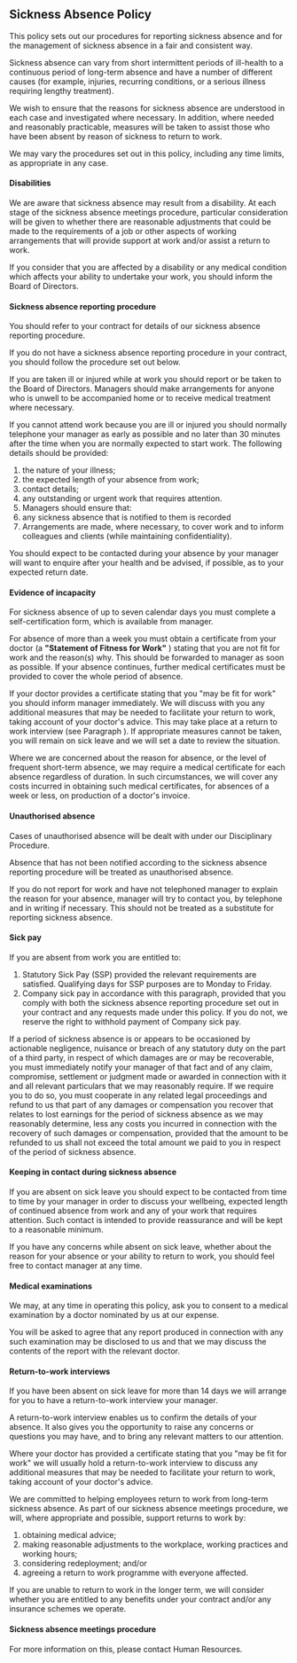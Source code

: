 ## Sickness Absence Policy

This policy sets out our procedures for reporting sickness absence and for the management of sickness absence in a fair and consistent way.

Sickness absence can vary from short intermittent periods of ill-health to a continuous period of long-term absence and have a number of different causes (for example, injuries, recurring conditions, or a serious illness requiring lengthy treatment).

We wish to ensure that the reasons for sickness absence are understood in each case and investigated where necessary.  In addition, where needed and reasonably practicable, measures will be taken to assist those who have been absent by reason of sickness to return to work.

We may vary the procedures set out in this policy, including any time limits, as appropriate in any case.

#### Disabilities

We are aware that sickness absence may result from a disability.  At each stage of the sickness absence meetings procedure, particular consideration will be given to whether there are reasonable adjustments that could be made to the requirements of a job or other aspects of working arrangements that will provide support at work and/or assist a return to work.

If you consider that you are affected by a disability or any medical condition which affects your ability to undertake your work, you should inform the Board of Directors.

#### Sickness absence reporting procedure

You should refer to your contract for details of our sickness absence reporting procedure.

If you do not have a sickness absence reporting procedure in your contract, you should follow the procedure set out below.

If you are taken ill or injured while at work you should report or be taken to the Board of Directors. Managers should make arrangements for anyone who is unwell to be accompanied home or to receive medical treatment where necessary.

If you cannot attend work because you are ill or injured you should normally telephone your manager as early as possible and no later than 30 minutes after the time when you are normally expected to start work. The following details should be provided:

1. the nature of your illness;
2. the expected length of your absence from work;
3. contact details;
4. any outstanding or urgent work that requires attention.
5. Managers should ensure that:
6. any sickness absence that is notified to them is recorded
7. Arrangements are made, where necessary, to cover work and to inform colleagues and clients (while maintaining confidentiality).

You should expect to be contacted during your absence by your manager will want to enquire after your health and be advised, if possible, as to your expected return date.

#### Evidence of incapacity

For sickness absence of up to seven calendar days you must complete a self-certification form, which is available from manager.

For absence of more than a week you must obtain a certificate from your doctor (a **&quot;Statement of Fitness for Work&quot;** ) stating that you are not fit for work and the reason(s) why.  This should be forwarded to manager as soon as possible.  If your absence continues, further medical certificates must be provided to cover the whole period of absence.

If your doctor provides a certificate stating that you &quot;may be fit for work&quot; you should inform manager immediately.  We will discuss with you any additional measures that may be needed to facilitate your return to work, taking account of your doctor&#39;s advice.  This may take place at a return to work interview (see Paragraph ).  If appropriate measures cannot be taken, you will remain on sick leave and we will set a date to review the situation.

Where we are concerned about the reason for absence, or the level of frequent short-term absence, we may require a medical certificate for each absence regardless of duration.  In such circumstances, we will cover any costs incurred in obtaining such medical certificates, for absences of a week or less, on production of a doctor&#39;s invoice.

#### Unauthorised absence

Cases of unauthorised absence will be dealt with under our Disciplinary Procedure.

Absence that has not been notified according to the sickness absence reporting procedure will be treated as unauthorised absence.

If you do not report for work and have not telephoned manager to explain the reason for your absence, manager will try to contact you, by telephone and in writing if necessary. This should not be treated as a substitute for reporting sickness absence.

#### Sick pay

If you are absent from work you are entitled to:

1. Statutory Sick Pay (SSP) provided the relevant requirements are satisfied. Qualifying days for SSP purposes are to Monday to Friday.
2. Company sick pay in accordance with this paragraph, provided that you comply with both the sickness absence reporting procedure set out in your contract and any requests made under this policy.  If you do not, we reserve the right to withhold payment of Company sick pay.

If a period of sickness absence is or appears to be occasioned by actionable negligence, nuisance or breach of any statutory duty on the part of a third party, in respect of which damages are or may be recoverable, you must immediately notify your manager of that fact and of any claim, compromise, settlement or judgment made or awarded in connection with it and all relevant particulars that we may reasonably require.  If we require you to do so, you must cooperate in any related legal proceedings and refund to us that part of any damages or compensation you recover that relates to lost earnings for the period of sickness absence as we may reasonably determine, less any costs you incurred in connection with the recovery of such damages or compensation, provided that the amount to be refunded to us shall not exceed the total amount we paid to you in respect of the period of sickness absence.

#### Keeping in contact during sickness absence

If you are absent on sick leave you should expect to be contacted from time to time by your manager in order to discuss your wellbeing, expected length of continued absence from work and any of your work that requires attention. Such contact is intended to provide reassurance and will be kept to a reasonable minimum.

If you have any concerns while absent on sick leave, whether about the reason for your absence or your ability to return to work, you should feel free to contact manager at any time.

#### Medical examinations

We may, at any time in operating this policy, ask you to consent to a medical examination by  a doctor nominated by us at our expense.

You will be asked to agree that any report produced in connection with any such examination may be disclosed to us and that we may discuss the contents of the report with the relevant doctor.

#### Return-to-work interviews

If you have been absent on sick leave for more than 14 days we will arrange for you to have a return-to-work interview your manager.

A return-to-work interview enables us to confirm the details of your absence. It also gives you the opportunity to raise any concerns or questions you may have, and to bring any relevant matters to our attention.

Where your doctor has provided a certificate stating that you &quot;may be fit for work&quot; we will usually hold a return-to-work interview to discuss any additional measures that may be needed to facilitate your return to work, taking account of your doctor&#39;s advice.

We are committed to helping employees return to work from long-term sickness absence.  As part of our sickness absence meetings procedure, we will, where appropriate and possible, support returns to work by:

1. obtaining medical advice;
2. making reasonable adjustments to the workplace, working practices and working hours;
3. considering redeployment; and/or
4. agreeing a return to work programme with everyone affected.

If you are unable to return to work in the longer term, we will consider whether you are entitled to any benefits under your contract and/or any insurance schemes we operate.

#### Sickness absence meetings procedure

For more information on this, please contact Human Resources.

